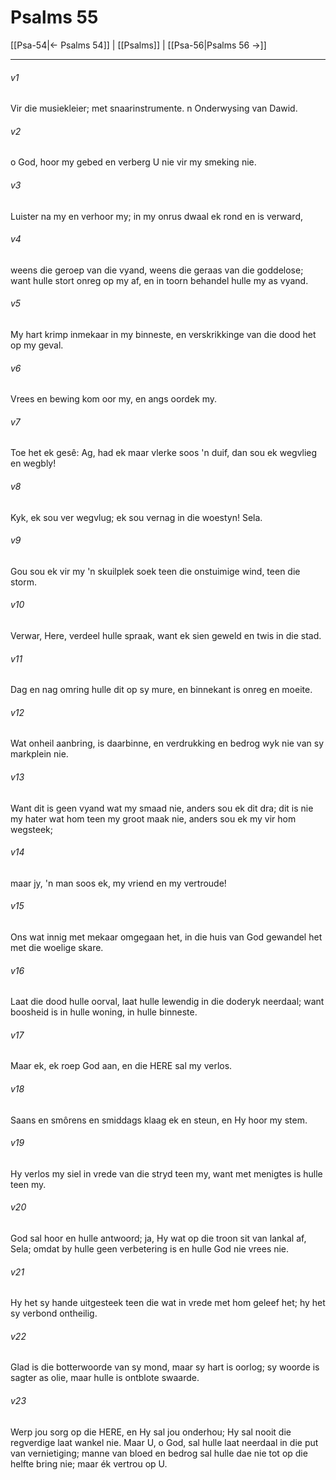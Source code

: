 # Psalms 55

[[Psa-54|← Psalms 54]] | [[Psalms]] | [[Psa-56|Psalms 56 →]]
***

###### v1
Vir die musiekleier; met snaarinstrumente. n Onderwysing van Dawid. 
###### v2
o God, hoor my gebed en verberg U nie vir my smeking nie. 
###### v3
Luister na my en verhoor my; in my onrus dwaal ek rond en is verward, 
###### v4
weens die geroep van die vyand, weens die geraas van die goddelose; want hulle stort onreg op my af, en in toorn behandel hulle my as vyand. 
###### v5
My hart krimp inmekaar in my binneste, en verskrikkinge van die dood het op my geval. 
###### v6
Vrees en bewing kom oor my, en angs oordek my. 
###### v7
Toe het ek gesê: Ag, had ek maar vlerke soos 'n duif, dan sou ek wegvlieg en wegbly! 
###### v8
Kyk, ek sou ver wegvlug; ek sou vernag in die woestyn! Sela. 
###### v9
Gou sou ek vir my 'n skuilplek soek teen die onstuimige wind, teen die storm. 
###### v10
Verwar, Here, verdeel hulle spraak, want ek sien geweld en twis in die stad. 
###### v11
Dag en nag omring hulle dit op sy mure, en binnekant is onreg en moeite. 
###### v12
Wat onheil aanbring, is daarbinne, en verdrukking en bedrog wyk nie van sy markplein nie. 
###### v13
Want dit is geen vyand wat my smaad nie, anders sou ek dit dra; dit is nie my hater wat hom teen my groot maak nie, anders sou ek my vir hom wegsteek; 
###### v14
maar jy, 'n man soos ek, my vriend en my vertroude! 
###### v15
Ons wat innig met mekaar omgegaan het, in die huis van God gewandel het met die woelige skare. 
###### v16
Laat die dood hulle oorval, laat hulle lewendig in die doderyk neerdaal; want boosheid is in hulle woning, in hulle binneste. 
###### v17
Maar ek, ek roep God aan, en die HERE sal my verlos. 
###### v18
Saans en smôrens en smiddags klaag ek en steun, en Hy hoor my stem. 
###### v19
Hy verlos my siel in vrede van die stryd teen my, want met menigtes is hulle teen my. 
###### v20
God sal hoor en hulle antwoord; ja, Hy wat op die troon sit van lankal af, Sela; omdat by hulle geen verbetering is en hulle God nie vrees nie. 
###### v21
Hy het sy hande uitgesteek teen die wat in vrede met hom geleef het; hy het sy verbond ontheilig. 
###### v22
Glad is die botterwoorde van sy mond, maar sy hart is oorlog; sy woorde is sagter as olie, maar hulle is ontblote swaarde. 
###### v23
Werp jou sorg op die HERE, en Hy sal jou onderhou; Hy sal nooit die regverdige laat wankel nie. Maar U, o God, sal hulle laat neerdaal in die put van vernietiging; manne van bloed en bedrog sal hulle dae nie tot op die helfte bring nie; maar ék vertrou op U. 
